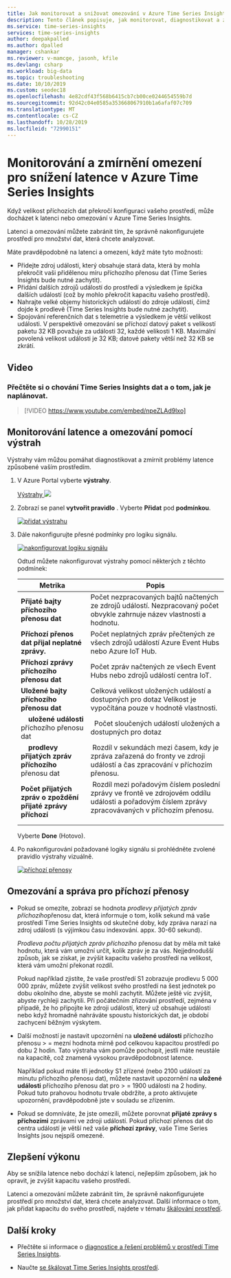 ```yaml
---
title: Jak monitorovat a snižovat omezování v Azure Time Series Insights | Microsoft Docs
description: Tento článek popisuje, jak monitorovat, diagnostikovat a zmírnit problémy s výkonem, které způsobují latenci a omezování v Azure Time Series Insights.
ms.service: time-series-insights
services: time-series-insights
author: deepakpalled
ms.author: dpalled
manager: cshankar
ms.reviewer: v-mamcge, jasonh, kfile
ms.devlang: csharp
ms.workload: big-data
ms.topic: troubleshooting
ms.date: 10/10/2019
ms.custom: seodec18
ms.openlocfilehash: 4e82cdf43f568b6415cb7cb00ce0244654559b7d
ms.sourcegitcommit: 92d42c04e0585a353668067910b1a6afaf07c709
ms.translationtype: MT
ms.contentlocale: cs-CZ
ms.lasthandoff: 10/28/2019
ms.locfileid: "72990151"
---
```

# <a name="monitor-and-mitigate-throttling-to-reduce-latency-in-azure-time-series-insights"></a>Monitorování a zmírnění omezení pro snížení latence v Azure Time Series Insights

Když velikost příchozích dat překročí konfiguraci vašeho prostředí, může docházet k latenci nebo omezování v Azure Time Series Insights.

Latenci a omezování můžete zabránit tím, že správně nakonfigurujete prostředí pro množství dat, která chcete analyzovat.

Máte pravděpodobně na latenci a omezení, když máte tyto možnosti:

- Přidejte zdroj události, který obsahuje stará data, která by mohla překročit vaši přidělenou míru příchozího přenosu dat (Time Series Insights bude nutné zachytit).
- Přidání dalších zdrojů událostí do prostředí a výsledkem je špička dalších událostí (což by mohlo překročit kapacitu vašeho prostředí).
- Nahrajte velké objemy historických událostí do zdroje událostí, čímž dojde k prodlevě (Time Series Insights bude nutné zachytit).
- Spojování referenčních dat s telemetrie a výsledkem je větší velikost události.  V perspektivě omezování se příchozí datový paket s velikostí paketu 32 KB považuje za události 32, každé velikosti 1 KB. Maximální povolená velikost události je 32 KB; datové pakety větší než 32 KB se zkrátí.

## <a name="video"></a>Video

### <a name="learn-about-time-series-insights-data-ingress-behavior-and-how-to-plan-for-itbr"></a>Přečtěte si o chování Time Series Insights dat a o tom, jak je naplánovat.</br>

> [!VIDEO https://www.youtube.com/embed/npeZLAd9lxo]

## <a name="monitor-latency-and-throttling-with-alerts"></a>Monitorování latence a omezování pomocí výstrah

Výstrahy vám můžou pomáhat diagnostikovat a zmírnit problémy latence způsobené vaším prostředím.

1. V Azure Portal vyberte **výstrahy**.

   [Výstrahy ![](media/environment-mitigate-latency/add-alerts.png)](media/environment-mitigate-latency/add-alerts.png#lightbox)

1. Zobrazí se panel **vytvořit pravidlo** . Vyberte **Přidat** pod **podmínkou**.

   [![přidat výstrahu](media/environment-mitigate-latency/alert-pane.png)](media/environment-mitigate-latency/alert-pane.png#lightbox)

1. Dále nakonfigurujte přesné podmínky pro logiku signálu.

   [![nakonfigurovat logiku signálu](media/environment-mitigate-latency/configure-alert-rule.png)](media/environment-mitigate-latency/configure-alert-rule.png#lightbox)

   Odtud můžete nakonfigurovat výstrahy pomocí některých z těchto podmínek:

   |Metrika  |Popis  |
   |---------|---------|
   |**Přijaté bajty příchozího přenosu dat**     | Počet nezpracovaných bajtů načtených ze zdrojů událostí. Nezpracovaný počet obvykle zahrnuje název vlastnosti a hodnotu.  |  
   |**Příchozí přenos dat přijal neplatné zprávy.**     | Počet neplatných zpráv přečtených ze všech zdrojů událostí Azure Event Hubs nebo Azure IoT Hub.      |
   |**Příchozí zprávy příchozího přenosu dat**   | Počet zpráv načtených ze všech Event Hubs nebo zdrojů událostí centra IoT.        |
   |**Uložené bajty příchozího přenosu dat**     | Celková velikost uložených událostí a dostupných pro dotaz Velikost je vypočítána pouze v hodnotě vlastnosti.        |
   |    **uložené události** příchozího přenosu dat |   Počet sloučených událostí uložených a dostupných pro dotaz      |
   |    **prodlevy přijatých zpráv příchozího** přenosu dat|  Rozdíl v sekundách mezi časem, kdy je zpráva zařazená do fronty ve zdroji událostí a čas zpracování v příchozím přenosu.      |
   |**Počet přijatých zpráv o zpoždění přijaté zprávy příchozí**    |  Rozdíl mezi pořadovým číslem poslední zprávy ve frontě ve zdrojovém oddílu události a pořadovým číslem zprávy zpracovávaných v příchozím přenosu.      |

   Vyberte **Done** (Hotovo).

1. Po nakonfigurování požadované logiky signálu si prohlédněte zvolené pravidlo výstrahy vizuálně.

   [![příchozí přenosy](media/environment-mitigate-latency/ingress.png)](media/environment-mitigate-latency/ingress.png#lightbox)

## <a name="throttling-and-ingress-management"></a>Omezování a správa pro příchozí přenosy

* Pokud se omezíte, zobrazí se hodnota *prodlevy přijatých zpráv příchozího*přenosu dat, která informuje o tom, kolik sekund má vaše prostředí Time Series Insights od skutečné doby, kdy zpráva narazí na zdroj události (s výjimkou času indexování. appx. 30-60 sekund).  

  *Prodleva počtu přijatých zpráv příchozího* přenosu dat by měla mít také hodnotu, která vám umožní určit, kolik zpráv je za vás.  Nejjednodušší způsob, jak se získat, je zvýšit kapacitu vašeho prostředí na velikost, která vám umožní překonat rozdíl.  

  Pokud například zjistíte, že vaše prostředí S1 zobrazuje prodlevu 5 000 000 zpráv, můžete zvýšit velikost svého prostředí na šest jednotek po dobu okolního dne, abyste se mohli zachytit.  Můžete ještě víc zvýšit, abyste rychleji zachytili. Při počátečním zřizování prostředí, zejména v případě, že ho připojíte ke zdroji událostí, který už obsahuje události nebo když hromadně nahráváte spoustu historických dat, je období zachycení běžným výskytem.

* Další možností je nastavit upozornění na **uložené události** příchozího přenosu > = mezní hodnota mírně pod celkovou kapacitou prostředí po dobu 2 hodin.  Tato výstraha vám pomůže pochopit, jestli máte neustále na kapacitě, což znamená vysokou pravděpodobnost latence. 

  Například pokud máte tři jednotky S1 zřízené (nebo 2100 událostí za minutu příchozího přenosu dat), můžete nastavit upozornění na **uložené události** příchozího přenosu dat pro > = 1900 události na 2 hodiny. Pokud tuto prahovou hodnotu trvale obdržíte, a proto aktivujete upozornění, pravděpodobně jste v souladu se zřízením.  

* Pokud se domníváte, že jste omezili, můžete porovnat **přijaté zprávy s příchozími** zprávami ve zdroji událostí.  Pokud příchozí přenos dat do centra událostí je větší než vaše **příchozí zprávy**, vaše Time Series Insights jsou nejspíš omezené.

## <a name="improving-performance"></a>Zlepšení výkonu

Aby se snížila latence nebo dochází k latenci, nejlepším způsobem, jak ho opravit, je zvýšit kapacitu vašeho prostředí.

Latenci a omezování můžete zabránit tím, že správně nakonfigurujete prostředí pro množství dat, která chcete analyzovat. Další informace o tom, jak přidat kapacitu do svého prostředí, najdete v tématu [škálování prostředí](time-series-insights-how-to-scale-your-environment.md).

## <a name="next-steps"></a>Další kroky

- Přečtěte si informace o [diagnostice a řešení problémů v prostředí Time Series Insights](time-series-insights-diagnose-and-solve-problems.md).

- Naučte [se škálovat Time Series Insights prostředí](time-series-insights-how-to-scale-your-environment.md).